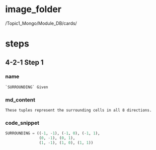 # image_folder
/Topic1_Mongo/Module_DB/cards/

# steps
## 4-2-1 Step 1
### name
```
`SURROUNDING` Given
```
### md_content
```
These tuples represent the surrounding cells in all 8 directions.  
```
### code_snippet
```python
SURROUNDING = ((-1, -1), (-1, 0), (-1, 1),
               (0, -1), (0, 1),
               (1, -1), (1, 0), (1, 1))
```

